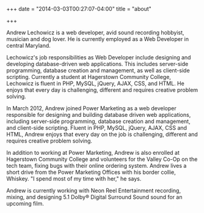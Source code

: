+++
date = "2014-03-03T00:27:07-04:00"
title = "about"

+++
<!-- ![Me](http://www.alecho.com/img/andrewlechowicz.jpg) -->

<p class="lead">Andrew Lechowicz is a web developer, avid sound recording hobbyist, musician and dog lover. He is currently employed as a Web Developer in central Maryland.</p>

Lechowicz's job responsibilities as Web Developer include designing and developing database-driven web applications. This includes server-side programming, database creation and management, as well as client-side scripting. Currently a student at Hagerstown Community College, Lechowicz is fluent in PHP, MySQL, jQuery, AJAX, CSS, and HTML. He enjoys that every day is challenging, different and requires creative problem solving.

In March 2012, Andrew joined Power Marketing as a web developer responsible for designing and building database driven web applications, including server-side programming, database creation and management, and client-side scripting. Fluent in PHP, MySQL, jQuery, AJAX, CSS and HTML, Andrew enjoys that every day on the job is challenging, different and requires creative problem solving.

In addition to working at Power Marketing, Andrew is also enrolled at Hagerstown Community College and volunteers for the Valley Co-Op on the tech team, fixing bugs with their online ordering system. Andrew lives a short drive from the Power Marketing Offices with his border collie, Whiskey. "I spend most of my time with her," he says.

Andrew is currently working with Neon Reel Entertainment recording, mixing, and designing 5.1 Dolby® Digital Surround Sound sound for an upcoming film.
